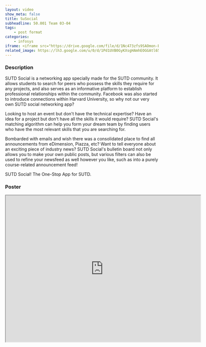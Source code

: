 ```yaml
---
layout: video
show_meta: false
title: SuSocial
subheadline: 50.001 Team 03-04
tags:
    - post format
categories:
    - infosys
iframe: <iframe src="https://drive.google.com/file/d/1Nc473zfs9SAOmon-EfP4VFD5q1xRSRIq/preview" width="320" height="240"></iframe>
related_image: https://lh3.google.com/u/0/d/1Pd1UVB0GyKXsgHAmhEOGGAtl65cdyyO0=w300-h300-p-k-nu-iv1
---
```



  

### Description

SUTD Social is a networking app specially made for the SUTD community. It allows students to search for peers who possess the skills they require for any projects, and also serves as an informative platform to establish professional relationships within the community. Facebook was also started to introduce connections within Harvard University, so why not our very own SUTD social networking app?

Looking to host an event but don't have the technical expertise? Have an idea for a project but don't have all the skills it would require? SUTD Social's matching algorithm can help you form your dream team by finding users who have the most relevant skills that you are searching for.

Bombarded with emails and wish there was a consolidated place to find all announcements from eDimension, Piazza, etc? Want to tell everyone about an exciting piece of industry news? SUTD Social's bulletin board not only allows you to make your own public posts, but various filters can also be used to refine your newsfeed as well however you like, such as into a purely course-related announcement feed!

SUTD Social! The One-Stop App for SUTD.

### Poster

<iframe src="https://drive.google.com/file/d/1Pd1UVB0GyKXsgHAmhEOGGAtl65cdyyO0/preview" width="640" height="480"></iframe>
